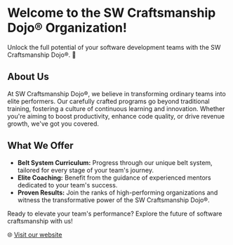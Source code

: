 # Welcome to the SW Craftsmanship Dojo® Organization!

Unlock the full potential of your software development teams with the SW Craftsmanship Dojo®. 🚀

## About Us

At SW Craftsmanship Dojo®, we believe in transforming ordinary teams into elite performers. Our carefully 
crafted programs go beyond traditional training, fostering a culture of continuous learning and innovation. 
Whether you're aiming to boost productivity, enhance code quality, or drive revenue growth, we've got you covered.

## What We Offer

- **Belt System Curriculum:** Progress through our unique belt system, tailored for every stage of your team's journey.
- **Elite Coaching:** Benefit from the guidance of experienced mentors dedicated to your team's success.
- **Proven Results:** Join the ranks of high-performing organizations and witness the transformative power of the SW Craftsmanship Dojo®.

Ready to elevate your team's performance? Explore the future of software craftsmanship with us!

🌐 [Visit our website](https://www.swcraftsmanshipdojo.com)
